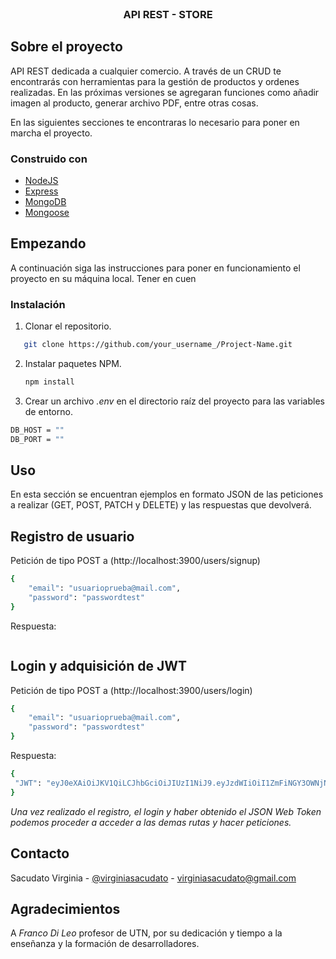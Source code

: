 <br />
<h3 align="center">API REST - STORE</h3>
  </p>
</p>

## Sobre el proyecto

API REST dedicada a cualquier comercio. A través de un CRUD te encontrarás con herramientas para la gestión de productos y ordenes realizadas. En las próximas versiones se agregaran funciones como añadir imagen al producto, generar archivo PDF, entre otras cosas.

En las siguientes secciones te encontraras lo necesario para poner en marcha el proyecto.

### Construido con


* [NodeJS](https://nodejs.org/en/)
* [Express](https://expressjs.com/es/)
* [MongoDB](https://www.mongodb.com/)
* [Mongoose](https://mongoosejs.com/)




## Empezando

A continuación siga las instrucciones para poner en funcionamiento el proyecto en su máquina local. Tener en cuen


### Instalación

1. Clonar el repositorio.
```sh
   git clone https://github.com/your_username_/Project-Name.git
   ```
2. Instalar paquetes NPM.
    ```sh
   npm install
   ```
3. Crear un archivo *.env* en el directorio raíz del proyecto para las variables de entorno.
```sh
DB_HOST = ""
DB_PORT = ""
```


## Uso

En esta sección se encuentran ejemplos en formato JSON de las peticiones a realizar (GET, POST, PATCH y DELETE) y las respuestas que devolverá.

## Registro de usuario
Petición de tipo POST a (http://localhost:3900/users/signup)
```sh
{
    "email": "usuarioprueba@mail.com",
    "password": "passwordtest"
}
```
Respuesta:
```
```

## Login y adquisición de JWT
Petición de tipo POST a (http://localhost:3900/users/login)
```sh
{
    "email": "usuarioprueba@mail.com",
    "password": "passwordtest"
}
```
Respuesta:
```sh
{
 "JWT": "eyJ0eXAiOiJKV1QiLCJhbGciOiJIUzI1NiJ9.eyJzdWIiOiI1ZmFiNGY3OWNjNTdiNDIzOTAyZGYzNjAiLCJub21icmUiOiJmcmFuY28iLCJlbWFpbCI6ImFkbWluMTIxNUBnbWFpbG8uY29tIiwicm9sZSI6InZldGVyaW5hcmlhIiwiaWF0IjoxNjA4NjEwODY5fQ.E88Xbxwhf8AslK2F74OiUXERK8Mep00Zob6eaKz5JQw"
}
```
*Una vez realizado el registro, el login y haber obtenido el JSON Web Token podemos proceder a acceder a las demas rutas y hacer peticiones.*


## Contacto

Sacudato Virginia - [@virginiasacudato](https://www.instagram.com/virginiasacudato/) - virginiasacudato@gmail.com



## Agradecimientos

A *Franco Di Leo* profesor de UTN, por su dedicación y tiempo a la enseñanza y la formación de desarrolladores.
